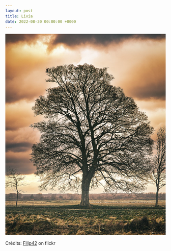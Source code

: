 ```yaml
---
layout: post
title: Livia
date: 2022-08-30 00:00:00 +0000
---
```


![Livia](/images/2022-08-30.jpg)

Crédits: [Filip42](https://www.flickr.com/people/filip42/) on flickr
